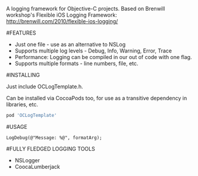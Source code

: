 A logging framework for Objective-C projects. Based on Brenwill workshop's Flexible iOS Logging Framework: http://brenwill.com/2010/flexible-ios-logging/ 

#FEATURES

* Just one file - use as an alternative to NSLog
* Supports multiple log levels - Debug, Info, Warning, Error, Trace
* Performance: Logging can be compiled in our out of code with one flag. 
* Supports multiple formats - line numbers, file, etc. 

#INSTALLING

Just include OCLogTemplate.h. 

Can be installed via CocoaPods too, for use as a transitive dependency in libraries, etc. 

```ruby
pod 'OCLogTemplate'
```

#USAGE

```objc
LogDebug(@"Message: %@", formatArg);
```

#FULLY FLEDGED LOGGING TOOLS

* NSLogger
* CoocaLumberjack








